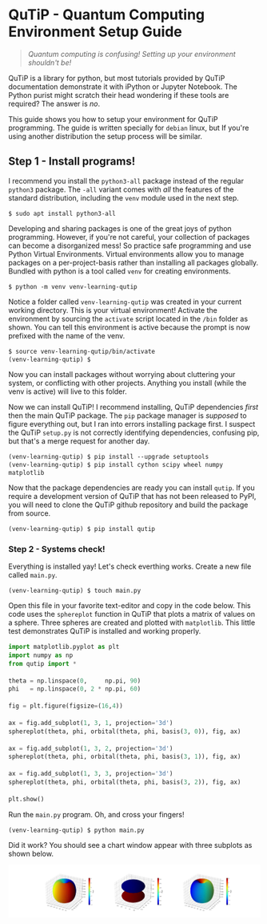 
# QuTiP - Quantum Computing Environment Setup Guide

>*Quantum computing is confusing! Setting up your environment shouldn't be!*

QuTiP is a library for python, but most tutorials provided by QuTiP documentation 
demonstrate it with iPython or Jupyter Notebook. The Python purist might scratch their head wondering if these tools are required? The answer is *no*.

This guide shows you how to setup your environment for QuTiP programming. The guide is written specially for `debian` linux, but If you're using another distribution the setup process will be similar.

## Step 1 - Install programs!

I recommend you install the `python3-all` package instead of the regular `python3` package. The `-all` variant  comes with *all* the features of the standard distribution, including the `venv` module used in the next step.

```
$ sudo apt install python3-all
```

Developing and sharing packages is one of the great joys of python programming. However, if you're not careful, your collection of packages can become a disorganized mess! So practice safe programming and use Python Virtual Environments. Virtual environments allow you to manage packages on a per-project-basis rather than installing all packages globally. Bundled with python is a tool called `venv` for creating environments.

```
$ python -m venv venv-learning-qutip
```

Notice a folder called `venv-learning-qutip` was created in your current working directory. This is your virtual environment! Activate the environment by sourcing the `activate` script located in the `/bin` folder as shown. You can tell this environment is active because the prompt is now prefixed with the name of the venv.

```
$ source venv-learning-qutip/bin/activate
(venv-learning-qutip) $
```

Now you can install packages without worrying about cluttering your system, or conflicting with other projects. Anything you install (while the venv is active) will live to this folder. 

Now we can install QuTiP! I recommend installing, QuTiP dependencies *first* then the main QuTiP package. The `pip` package manager is *supposed* to figure everything out, but I ran into errors installing package first. I suspect the QuTiP `setup.py` is not correctly identifying dependencies, confusing pip, but that's a merge request for another day.

```
(venv-learning-qutip) $ pip install --upgrade setuptools
(venv-learning-qutip) $ pip install cython scipy wheel numpy matplotlib
```

Now that the package dependencies are ready you can install `qutip`. If you require a development version of QuTiP that has not been released to PyPI, you will need to clone the QuTiP github repository and build the package from source.

```
(venv-learning-qutip) $ pip install qutip
```

### Step 2 - Systems check!

Everything is installed yay! Let's check everthing works. Create a new file called `main.py`.

```
(venv-learning-qutip) $ touch main.py
```

Open this file in your favorite text-editor and copy in the code below. This code uses the `sphereplot` function in QuTiP that plots a matrix of values on a sphere. Three spheres are created and plotted with `matplotlib`. This little test demonstrates QuTiP is installed and working properly.

```python
import matplotlib.pyplot as plt
import numpy as np
from qutip import *

theta = np.linspace(0,     np.pi, 90)
phi   = np.linspace(0, 2 * np.pi, 60)

fig = plt.figure(figsize=(16,4))

ax = fig.add_subplot(1, 3, 1, projection='3d')
sphereplot(theta, phi, orbital(theta, phi, basis(3, 0)), fig, ax)

ax = fig.add_subplot(1, 3, 2, projection='3d')
sphereplot(theta, phi, orbital(theta, phi, basis(3, 1)), fig, ax)

ax = fig.add_subplot(1, 3, 3, projection='3d')
sphereplot(theta, phi, orbital(theta, phi, basis(3, 2)), fig, ax)

plt.show()
```

Run the `main.py` program. Oh, and cross your fingers!

```
(venv-learning-qutip) $ python main.py
```

Did it work? You should see a chart window appear with three subplots as shown below.

![](1.png)